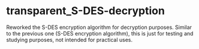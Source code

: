 # transparent_S-DES-decryption
Reworked the S-DES encryption algorithm for decryption purposes. Similar to the previous one (S-DES encryption algorithm), this is just for testing and studying purposes, not intended for practical uses. 
